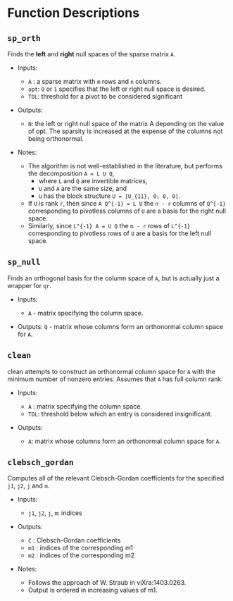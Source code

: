 # Function Descriptions

## `sp_orth`


Finds the **left** and **right** null spaces of the sparse matrix `A`.

- Inputs:
  + `A`  : a sparse matrix with `m` rows and `n` columns.
  + `opt`: `0` or `1` specifies that the left or right null 
            space is desired.
  + `TOL`: threshold for a pivot to be considered significant

- Outputs:
  + `N`: the left or right null space of the matrix A depending on the
        value of opt. The sparsity is increased at the expense of the 
        columns not being orthonormal.

- Notes:
  + The algorithm is not well-established in the literature, 
      but performs the decomposition `A = L U Q`, 
	- where `L` and `Q` are invertible matrices, 
	- `U` and `A` are the same size, and 
	- `U` has the block structure `U = [U_{11}, 0; 0, 0]`. 
  + If `U` is rank `r`, then since `A Q^{-1} = L U` the `n - r` columns 
      of `Q^{-1}` corresponding to pivotless columns of `U` are a basis 
      for the right null space. 
  + Similarly, since `L^{-1} A = U Q` the `m - r` rows of `L^{-1}` 
      corresponding to pivotless rows of `U` are a basis for the 
      left null space.


## `sp_null`

Finds an orthogonal basis for the column space of `A`, but is 
actually just a wrapper for `qr`.

- Inputs:
  + `A` - matrix specifying the column space.

- Outputs:
  `Q` - matrix whose columns form an orthonormal column space for `A`.


## `clean`

clean attempts to construct an orthonormal column space for `A` with the 
minimum number of nonzero entries. Assumes that `A` has full column rank.

- Inputs:
  + `A`  : matrix specifying the column space.
  + `TOL`: threshold below which an entry is considered insignificant.

- Outputs:
  + `A`: matrix whose columns form an orthonormal column space for `A`.

## `clebsch_gordan`

Computes all of the relevant Clebsch-Gordan coefficients for 
the specified `j1`, `j2`, `j` and `m`.

- Inputs:
  + `j1`, `j2`, `j`, `m`: indices

- Outputs:
  + `C`  : Clebsch-Gordan coefficients
  + `m1` : indices of the corresponding m1
  + `m2` : indices of the corresponding m2

- Notes:
  + Follows the approach of W. Straub in viXra:1403.0263.
  + Output is ordered in increasing values of m1.

